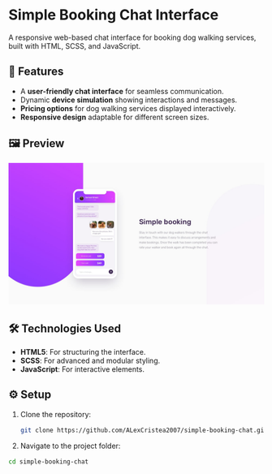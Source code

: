 # Simple Booking Chat Interface

A responsive web-based chat interface for booking dog walking services, built with HTML, SCSS, and JavaScript.

## 🌟 Features

- A **user-friendly chat interface** for seamless communication.
- Dynamic **device simulation** showing interactions and messages.
- **Pricing options** for dog walking services displayed interactively.
- **Responsive design** adaptable for different screen sizes.

## 🖼️ Preview

![App Screenshot](chat-app-css-illustration-master/design/desktop-design.jpg)


## 🛠️ Technologies Used

- **HTML5**: For structuring the interface.
- **SCSS**: For advanced and modular styling.
- **JavaScript**: For interactive elements.

## ⚙️ Setup

1. Clone the repository:
   ```bash
   git clone https://github.com/ALexCristea2007/simple-booking-chat.git

2. Navigate to the project folder:
  ```bash
  cd simple-booking-chat



